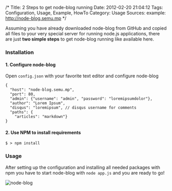 /*
 Title: 2 Steps to get node-blog running
 Date: 2012-02-20 21:04:12
 Tags: Configuration, Usage, Example, HowTo
 Category: Usage
 Sources:
   example: http://node-blog.semu.mp
*/

Assuming you have already downloaded node-blog from GitHub and copied all files to your very special server for running node.js applications, there are just **two simple steps** to get node-blog running like available here.

### Installation

#### 1. Configure node-blog

Open `config.json` with your favorite text editor and configure node-blog

    {
      "host": "node-blog.semu.mp",
      "port": 80,
      "admin": {"username": "admin", "password": "loremipsumdolor"},
      "author": "Lorem Ipsum",
      "disqus": "loremipsum", // disqus username for comments
      "paths": {
        "articles": "markdown"}
    }
    
#### 2. Use NPM to install requirements

    $ > npm install

### Usage

After setting up the configuration and installing all needed packages with npm you have to start node-blog with `node app.js` and you are ready to go!

![node-blog](http://semu.mp/node-blog.jpg)